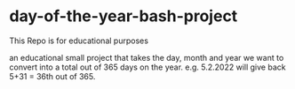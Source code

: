 # day-of-the-year-bash-project
This Repo is for educational purposes

an educational small project that takes the day, month and year we want to convert into a total out of 365 days on the year.
e.g. 5.2.2022 will give back 5+31 = 36th out of 365.

